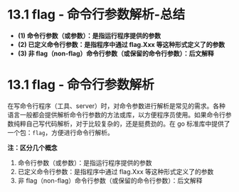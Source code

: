 # 13.1 flag - 命令行参数解析-总结

- **(1) 命令行参数（或参数）：是指运行程序提供的参数**
- **(2) 已定义命令行参数：是指程序中通过 flag.Xxx 等这种形式定义了的参数**
- **(3) 非 flag（non-flag）命令行参数（或保留的命令行参数）：后文解释**

# 13.1 flag - 命令行参数解析

在写命令行程序（工具、server）时，对命令参数进行解析是常见的需求。各种语言一般都会提供解析命令行参数的方法或库，以方便程序员使用。如果命令行参数纯粹自己写代码解析，对于比较复杂的，还是挺费劲的。在 go 标准库中提供了一个包：`flag`，方便进行命令行解析。

**注：区分几个概念**

1. 命令行参数（或参数）：是指运行程序提供的参数
2. 已定义命令行参数：是指程序中通过 flag.Xxx 等这种形式定义了的参数
3. 非 flag（non-flag）命令行参数（或保留的命令行参数）：后文解释
